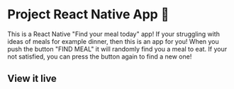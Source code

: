 # Project React Native App 📱

This is a React Native "Find your meal today" app! If your struggling with ideas of meals for example dinner, then this is an app for you! When you push the button "FIND MEAL" it will randomly find you a meal to eat. If your not satisfied, you can press the button again to find a new one!

## View it live


